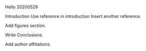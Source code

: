 Hello
20200529

Introduction
Use reference in introduction
Insert another reference.

Add figures section.

Write Conclusions.

Add author affiliations.
